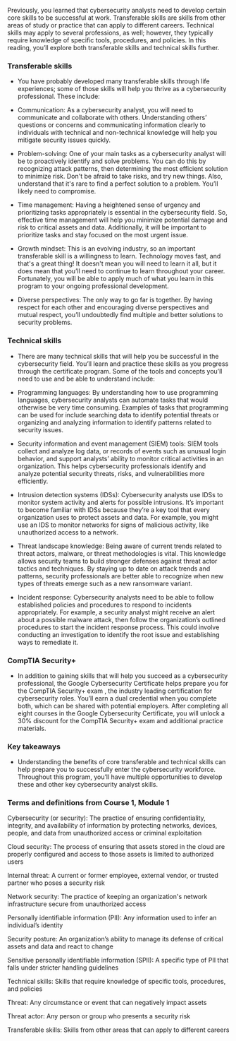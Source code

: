 Previously, you learned that cybersecurity analysts need to develop certain core skills to be successful at work. Transferable skills are skills from other areas of study or practice that can apply to different careers. Technical skills may apply to several professions, as well; however, they typically require knowledge of specific tools, procedures, and policies. In this reading, you’ll explore both transferable skills and technical skills further.

### Transferable skills

-   You have probably developed many transferable skills through life experiences; some of those skills will help you thrive as a cybersecurity professional. These include:

-   Communication: As a cybersecurity analyst, you will need to communicate and collaborate with others. Understanding others’ questions or concerns and communicating information clearly to individuals with technical and non-technical knowledge will help you mitigate security issues quickly. 

-   Problem-solving: One of your main tasks as a cybersecurity analyst will be to proactively identify and solve problems. You can do this by recognizing attack patterns, then determining the most efficient solution to minimize risk. Don't be afraid to take risks, and try new things. Also, understand that it's rare to find a perfect solution to a problem. You’ll likely need to compromise.

-   Time management: Having a heightened sense of urgency and prioritizing tasks appropriately is essential in the cybersecurity field. So, effective time management will help you minimize potential damage and risk to critical assets and data. Additionally, it will be important to prioritize tasks and stay focused on the most urgent issue.

-   Growth mindset: This is an evolving industry, so an important transferable skill is a willingness to learn. Technology moves fast, and that's a great thing! It doesn't mean you will need to learn it all, but it does mean that you’ll need to continue to learn throughout your career. Fortunately, you will be able to apply much of what you learn in this program to your ongoing professional development.

-   Diverse perspectives: The only way to go far is together. By having respect for each other and encouraging diverse perspectives and mutual respect, you’ll undoubtedly find multiple and better solutions to security problems. 

### Technical skills

-   There are many technical skills that will help you be successful in the cybersecurity field. You’ll learn and practice these skills as you progress through the certificate program. Some of the tools and concepts you’ll need to use and be able to understand include: 

-   Programming languages: By understanding how to use programming languages, cybersecurity analysts can automate tasks that would otherwise be very time consuming. Examples of tasks that programming can be used for include searching data to identify potential threats or organizing and analyzing information to identify patterns related to security issues. 

-   Security information and event management (SIEM) tools: SIEM tools collect and analyze log data, or records of events such as unusual login behavior, and support analysts’ ability to monitor critical activities in an organization. This helps cybersecurity professionals identify and analyze potential security threats, risks, and vulnerabilities more efficiently.
-   Intrusion detection systems (IDSs): Cybersecurity analysts use IDSs to monitor system activity and alerts for possible intrusions. It’s important to become familiar with IDSs because they’re a key tool that every organization uses to protect assets and data. For example, you might use an IDS to monitor networks for signs of malicious activity, like unauthorized access to a network.

-   Threat landscape knowledge: Being aware of current trends related to threat actors, malware, or threat methodologies is vital. This knowledge allows security teams to build stronger defenses against threat actor tactics and techniques. By staying up to date on attack trends and patterns, security professionals are better able to recognize when new types of threats emerge such as a new ransomware variant. 

-   Incident response: Cybersecurity analysts need to be able to follow established policies and procedures to respond to incidents appropriately. For example, a security analyst might receive an alert about a possible malware attack, then follow the organization’s outlined procedures to start the incident response process. This could involve conducting an investigation to identify the root issue and establishing ways to remediate it.

### CompTIA Security+

-   In addition to gaining skills that will help you succeed as a cybersecurity professional, the Google Cybersecurity Certificate helps prepare you for the 
CompTIA Security+ exam
, the industry leading certification for cybersecurity roles. You’ll earn a dual credential when you complete both, which can be shared with potential employers. After completing all eight courses in the Google Cybersecurity Certificate, you will unlock a 30% discount for the CompTIA Security+ exam and additional practice materials.

### Key takeaways

-   Understanding the benefits of core transferable and technical skills can help prepare you to successfully enter the cybersecurity workforce. Throughout this program, you’ll have multiple opportunities to develop these and other key cybersecurity analyst skills.

### Terms and definitions from Course 1, Module 1

Cybersecurity (or security): The practice of ensuring confidentiality, integrity, and availability of information by protecting networks, devices, people, and data from unauthorized access or criminal exploitation

Cloud security: The process of ensuring that assets stored in the cloud are properly configured and access to those assets is limited to authorized users

Internal threat: A current or former employee, external vendor, or trusted partner who poses a security risk

Network security: The practice of keeping an organization's network infrastructure secure from unauthorized access

Personally identifiable information (PII): Any information used to infer an individual’s identity

Security posture: An organization’s ability to manage its defense of critical assets and data and react to change 

Sensitive personally identifiable information (SPII): A specific type of PII that falls under stricter handling guidelines

Technical skills: Skills that require knowledge of specific tools, procedures, and policies 

Threat: Any circumstance or event that can negatively impact assets

Threat actor: Any person or group who presents a security risk

Transferable skills: Skills from other areas that can apply to different careers 